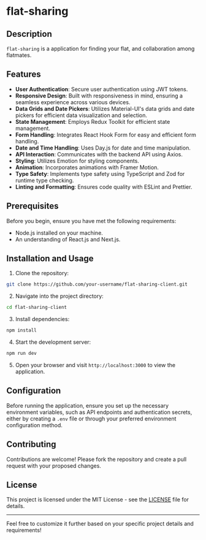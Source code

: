 # flat-sharing

## Description

`flat-sharing` is a application for finding your flat, and collaboration among flatmates.

## Features

- **User Authentication**: Secure user authentication using JWT tokens.
- **Responsive Design**: Built with responsiveness in mind, ensuring a seamless experience across various devices.
- **Data Grids and Date Pickers**: Utilizes Material-UI's data grids and date pickers for efficient data visualization and selection.
- **State Management**: Employs Redux Toolkit for efficient state management.
- **Form Handling**: Integrates React Hook Form for easy and efficient form handling.
- **Date and Time Handling**: Uses Day.js for date and time manipulation.
- **API Interaction**: Communicates with the backend API using Axios.
- **Styling**: Utilizes Emotion for styling components.
- **Animation**: Incorporates animations with Framer Motion.
- **Type Safety**: Implements type safety using TypeScript and Zod for runtime type checking.
- **Linting and Formatting**: Ensures code quality with ESLint and Prettier.

## Prerequisites

Before you begin, ensure you have met the following requirements:

- Node.js installed on your machine.
- An understanding of React.js and Next.js.

## Installation and Usage

1. Clone the repository:

```bash
git clone https://github.com/your-username/flat-sharing-client.git
```

2. Navigate into the project directory:

```bash
cd flat-sharing-client
```

3. Install dependencies:

```bash
npm install
```

4. Start the development server:

```bash
npm run dev
```

5. Open your browser and visit `http://localhost:3000` to view the application.

## Configuration

Before running the application, ensure you set up the necessary environment variables, such as API endpoints and authentication secrets, either by creating a `.env` file or through your preferred environment configuration method.

## Contributing

Contributions are welcome! Please fork the repository and create a pull request with your proposed changes.

## License

This project is licensed under the MIT License - see the [LICENSE](LICENSE) file for details.

---

Feel free to customize it further based on your specific project details and requirements!
